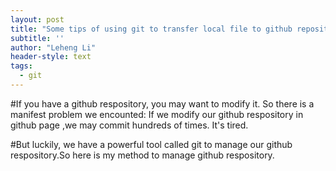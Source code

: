 ```yaml
---
layout: post
title: "Some tips of using git to transfer local file to github repository"
subtitle: ''
author: "Leheng Li"
header-style: text
tags:
  - git
---
```



#If you have a github respository, you may want to modify it. So there is a manifest problem we encounted: If we modify our github respository in github page ,we may commit hundreds of times. It's tired. 

#But luckily, we have a powerful tool called git to manage our github respository.So here is my method to manage github respository.








